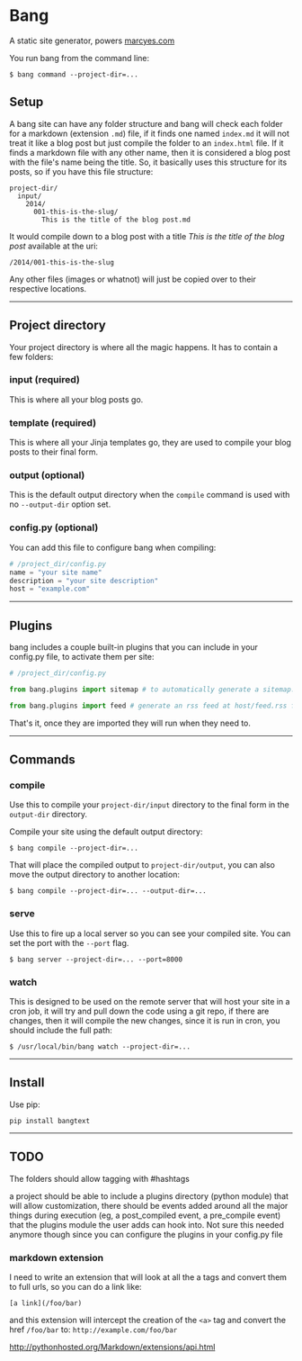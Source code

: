 # Bang

A static site generator, powers [marcyes.com](http://marcyes.com)

You run bang from the command line:

    $ bang command --project-dir=...


## Setup

A bang site can have any folder structure and bang will check each folder for a markdown (extension `.md`) file, if it finds one named `index.md` it will not treat it like a blog post but just compile the folder to an `index.html` file. If it finds a markdown file with any other name, then it is considered a blog post with the file's name being the title. So, it basically uses this structure for its posts, so if you have this file structure:

    project-dir/
      input/
        2014/
          001-this-is-the-slug/
            This is the title of the blog post.md

It would compile down to a blog post with a title *This is the title of the blog post* available at the uri:

    /2014/001-this-is-the-slug

Any other files (images or whatnot) will just be copied over to their respective locations.

-------------------------------------------------------------------------------

## Project directory

Your project directory is where all the magic happens. It has to contain a few folders:

### input (required)

This is where all your blog posts go.

### template (required)

This is where all your Jinja templates go, they are used to compile your blog posts to their final form.

### output (optional)

This is the default output directory when the `compile` command is used with no `--output-dir` option set.

### config.py (optional)

You can add this file to configure bang when compiling:

```python
# /project_dir/config.py
name = "your site name"
description = "your site description"
host = "example.com"
```

-------------------------------------------------------------------------------

## Plugins

bang includes a couple built-in plugins that you can include in your config.py file, to activate them per site:

```python
# /project_dir/config.py

from bang.plugins import sitemap # to automatically generate a sitemap.xml file

from bang.plugins import feed # generate an rss feed at host/feed.rss for the last 10 posts
```

That's it, once they are imported they will run when they need to.

-------------------------------------------------------------------------------

## Commands

### compile

Use this to compile your `project-dir/input` directory to the final form in the `output-dir` directory.

Compile your site using the default output directory:

    $ bang compile --project-dir=...

That will place the compiled output to `project-dir/output`, you can also move the output directory to another location:

    $ bang compile --project-dir=... --output-dir=...

### serve

Use this to fire up a local server so you can see your compiled site. You can set the port with the `--port` flag.

    $ bang server --project-dir=... --port=8000

### watch

This is designed to be used on the remote server that will host your site in a cron job, it will try and pull down the code using a git repo, if there are changes, then it will compile the new changes, since it is run in cron, you should include the full path:

    $ /usr/local/bin/bang watch --project-dir=...

-------------------------------------------------------------------------------

## Install

Use pip:

    pip install bangtext


-------------------------------------------------------------------------------

## TODO

The folders should allow tagging with #hashtags

a project should be able to include a plugins directory (python module) that will allow customization, there should be events added around all the major things during execution (eg, a post_compiled event, a pre_compile event) that the plugins module the user adds can hook into. Not sure this needed anymore though since you can configure the plugins in your config.py file

### markdown extension

I need to write an extension that will look at all the a tags and convert them to full urls, so you can do a link like:

    [a link](/foo/bar)

and this extension will intercept the creation of the `<a>` tag and convert the href `/foo/bar` to: `http://example.com/foo/bar`

http://pythonhosted.org/Markdown/extensions/api.html
